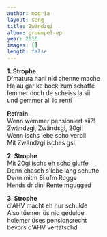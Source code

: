 ```yaml
---
author: mogria
layout: song
title: Zwändzgi
album: gruempel-ep
year: 2016
images: []
length: false
---
```


**1. Strophe**  
D'matura hani nid chenne mache  
Ha au gar ke bock zum schaffe  
lemmer doch de scheiss la sii  
und gemmer all id renti  

**Refrain**  
Wenn wemmer pensioniert sii?!  
Zwändzgi, Zwändsgi, 20gi!  
Wenn ischs lebe scho verbii  
Mit Zwändzgi isches gsi  

**2. Strophe**  
Mit 20gi ischs eh scho gluffe  
Denn chasch s'lebe lang schufte  
Denn mitm 8i ufm Rugge  
Hends dr dini Rente mgugged  

**3. Strophe**  
d'AHV macht eh nur schulde  
Also tüemer üs nid gedulde  
holemer üses pensionsrecht  
bevors d'AHV vertätschd
